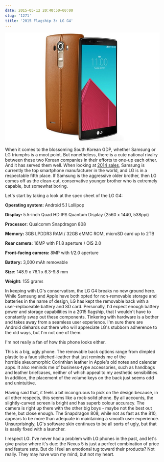 ```yaml
---
date: 2015-05-12 20:40:50+00:00
slug: '1271'
title: '2015 Flagship 3: LG G4'
---
```


![LG G4](/images/lg-g4.jpg)

When it comes to the blossoming South Korean GDP, whether Samsung or LG triumphs is a moot point. But nonetheless, there is a cute national rivalry between these two Korean companies in their efforts to one-up each other. And it has served them well. When looking at [2014 sales](http://www.gartner.com/newsroom/id/2996817), Samsung is currently the top smartphone manufacturer in the world, and LG is in a respectable fifth place. If Samsung is the aggressive older brother, then LG comes off as the clean-cut, conservative younger brother who is extremely capable, but somewhat boring.

<!--more-->

Let's start by taking a look at the spec sheet of the LG G4:

**Operating system:** Android 5.1 Lollipop

**Display:** 5.5-inch Quad HD IPS Quantum Display (2560 x 1440, 538ppi)

**Processor:** Qualcomm Snapdragon 808

**Memory:** 3GB LPDDR3 RAM / 32GB eMMC ROM, microSD card up to 2TB

**Rear camera:** 16MP with F1.8 aperture / OIS 2.0

**Front-facing camera:** 8MP with f/2.0 aperture

**Battery:** 3,000 mAh removable

**Size:** 148.9 x 76.1 x 6.3-9.8 mm

**Weight:** 155 grams

In keeping with LG's conservatism, the LG G4 breaks no new ground here. While Samsung and Apple have both opted for non-removable storage and batteries in the name of design, LG has kept the removable back with a user-replaceable battery and SD card. Personally, I'd expect enough battery power and storage capabilities in a 2015 flagship, that I wouldn't have to constantly swap out these components. Tinkering with hardware is a bother and takes away from a seamless user experience. I'm sure there are Android diehards out there who will appreciate LG's stubborn adherence to the old ways, but I'm not one of them.

I'm not really a fan of how this phone looks either.

This is a big, ugly phone. The removable back options range from dimpled plastic to a faux stitched-leather that just reminds me of the horrible skeuomorphic Corinthian leather in Apple's old notes and calendar apps. It also reminds me of business-type accessories, such as handbags and leather briefcases, neither of which appeal to my aesthetic sensibilities. In addition, the placement of the volume keys on the back just seems odd and unintuitive.

Having said that, it feels a bit incongruous to pick on the design because, in all other respects, this seems like a rock-solid phone. By all accounts, the slightly-curved screen is bright and has superb colour accuracy. The camera is right up there with the other big boys - maybe not the best out there, but close enough. The Snapdragon 808, while not as fast as the 810, appears to be more than adequate in maintaining a smooth user experience. Unsurprisingly, LG's software skin continues to be all sorts of ugly, but that is easily fixed with a launcher.

I respect LG. I've never had a problem with LG phones in the past, and let's give praise where it's due: the Nexus 5 is just a perfect combination of price and feature sets. But do I feel an emotional tug toward their products? Not really. They may have won my mind, but not my heart.


